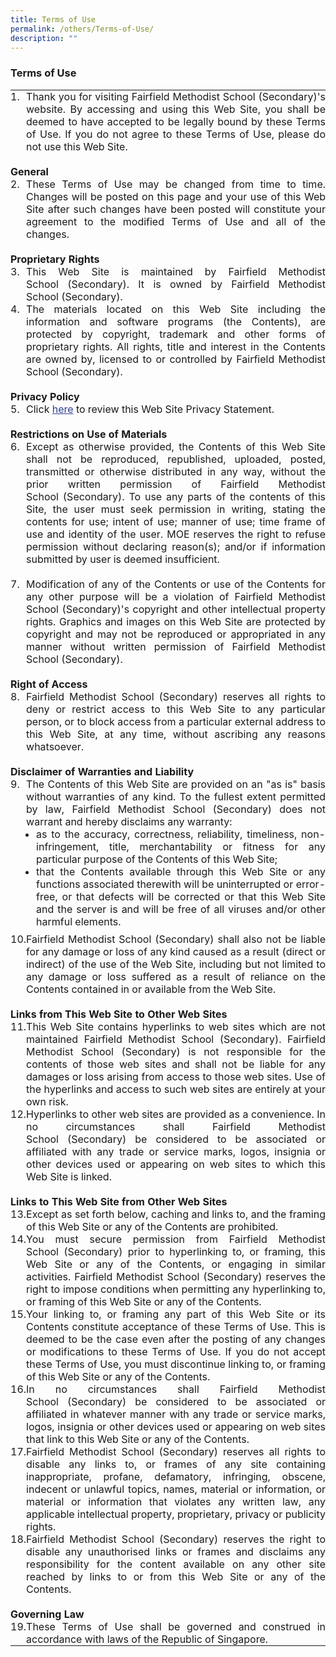 ```yaml
---
title: Terms of Use
permalink: /others/Terms-of-Use/
description: ""
---
```

### Terms of Use

<table style="margin: 0px; outline: 0px; padding: 0px; border-collapse: collapse; text-align: justify;" class="mceItemTable" frame="void" cellspacing="1" cellpadding="5" border="0"><tbody style="margin: 0px; outline: 0px; padding: 0px;"><tr style="margin: 0px; outline: 0px; padding: 0px;"><td style="margin: 0px; outline: 0px; padding: 0px;" scope="" dir="" lang="" valign="top" align=""><span style="margin: 0px; outline: 0px; padding: 0px;" id="" class="Apple-style-span">1.</span></td><td style="margin: 0px; outline: 0px; padding: 0px;" scope="" dir="" lang="" valign="top" align=""><span style="margin: 0px; outline: 0px; padding: 0px;" id="" class="Apple-style-span">Thank you for visiting Fairfield Methodist School&nbsp;(Secondary)'s website. By accessing and using this Web Site, you shall be deemed to have accepted to be legally bound by these Terms of Use. If you do not agree to these Terms of Use, please do not use this Web Site.&nbsp;<br style="margin: 0px; outline: 0px; padding: 0px;"><br style="margin: 0px; outline: 0px; padding: 0px;"></span></td></tr><tr style="margin: 0px; outline: 0px; padding: 0px;"><td style="margin: 0px; outline: 0px; padding: 0px;" scope="" dir="" lang="" valign="top" align="" colspan="2" id=""><span style="margin: 0px; outline: 0px; padding: 0px;" id="" class="Apple-style-span"><span style="margin: 0px; outline: 0px; padding: 0px; font-weight: bold;" class="Apple-style-span">General</span></span></td></tr><tr style="margin: 0px; outline: 0px; padding: 0px;"><td style="margin: 0px; outline: 0px; padding: 0px;" scope="" dir="" lang="" valign="top" align=""><span style="margin: 0px; outline: 0px; padding: 0px;" id="" class="Apple-style-span">2.</span></td><td style="margin: 0px; outline: 0px; padding: 0px;" scope="" dir="" lang="" valign="top" align=""><span style="margin: 0px; outline: 0px; padding: 0px;" id="" class="Apple-style-span">These Terms of Use may be changed from time to time. Changes will be posted on this page and your use of this Web Site after such changes have been posted will constitute your agreement to the modified Terms of Use and all of the changes.&nbsp;<br style="margin: 0px; outline: 0px; padding: 0px;"><br style="margin: 0px; outline: 0px; padding: 0px;"></span></td></tr><tr style="margin: 0px; outline: 0px; padding: 0px;"><td style="margin: 0px; outline: 0px; padding: 0px;" scope="" dir="" lang="" valign="top" align="" id="" colspan="2"><span style="margin: 0px; outline: 0px; padding: 0px;" id="" class="Apple-style-span"><span style="margin: 0px; outline: 0px; padding: 0px; font-weight: bold;" class="Apple-style-span">Proprietary Rights&nbsp;</span></span></td></tr><tr style="margin: 0px; outline: 0px; padding: 0px;"><td style="margin: 0px; outline: 0px; padding: 0px;" scope="" dir="" lang="" valign="top" align=""><span style="margin: 0px; outline: 0px; padding: 0px;" id="" class="Apple-style-span">3.</span></td><td style="margin: 0px; outline: 0px; padding: 0px;" scope="" dir="" lang="" valign="top" align=""><span style="margin: 0px; outline: 0px; padding: 0px;" id="" class="Apple-style-span">This Web Site is maintained by&nbsp;</span>Fairfield Methodist School&nbsp;(Secondary)<span style="margin: 0px; outline: 0px; padding: 0px;" id="" class="Apple-style-span">. It is owned by&nbsp;</span>Fairfield Methodist School&nbsp;(Secondary)<span style="margin: 0px; outline: 0px; padding: 0px;" class="Apple-style-span">.</span></td></tr><tr style="margin: 0px; outline: 0px; padding: 0px;"><td style="margin: 0px; outline: 0px; padding: 0px;" scope="" dir="" lang="" valign="top" align=""><span style="margin: 0px; outline: 0px; padding: 0px;" id="" class="Apple-style-span">4.</span></td><td style="margin: 0px; outline: 0px; padding: 0px;" scope="" dir="" lang="" valign="top" align=""><span style="margin: 0px; outline: 0px; padding: 0px;" id="" class="Apple-style-span">The materials located on this Web Site including the information and software programs (the Contents), are protected by copyright, trademark and other forms of proprietary rights. All rights, title and interest in the Contents are owned by, licensed to or controlled by&nbsp;</span>Fairfield Methodist School&nbsp;(Secondary)<span style="margin: 0px; outline: 0px; padding: 0px;" class="Apple-style-span">.&nbsp;<br style="margin: 0px; outline: 0px; padding: 0px;"><br style="margin: 0px; outline: 0px; padding: 0px;"></span></td></tr><tr style="margin: 0px; outline: 0px; padding: 0px;"><td style="margin: 0px; outline: 0px; padding: 0px;" scope="" dir="" lang="" valign="top" align="" id="" colspan="2"><span style="margin: 0px; outline: 0px; padding: 0px;" id="" class="Apple-style-span"><span style="margin: 0px; outline: 0px; padding: 0px; font-weight: bold;" class="Apple-style-span">Privacy Policy</span></span></td></tr><tr style="margin: 0px; outline: 0px; padding: 0px;"><td style="margin: 0px; outline: 0px; padding: 0px;" scope="" dir="" lang="" valign="top" align=""><span style="margin: 0px; outline: 0px; padding: 0px;" id="" class="Apple-style-span">5.</span></td><td style="margin: 0px; outline: 0px; padding: 0px;" scope="" dir="" lang="" valign="top" align="">Click<span>&nbsp;</span><a style="margin: 0px; outline: 0px; padding: 0px; color: rgb(45, 64, 145); text-decoration: underline;" target="" href="https://fairfieldmethodistsec-moe-edu-sg-admin.cwp.sg/others/privacy-statement">here</a><span>&nbsp;</span>to review this Web Site Privacy Statement.&nbsp;<br style="margin: 0px; outline: 0px; padding: 0px;"><br style="margin: 0px; outline: 0px; padding: 0px;"></td></tr><tr style="margin: 0px; outline: 0px; padding: 0px;"><td style="margin: 0px; outline: 0px; padding: 0px;" scope="" dir="" lang="" valign="top" align="" id="" colspan="2"><span style="margin: 0px; outline: 0px; padding: 0px;" id="" class="Apple-style-span"><span style="margin: 0px; outline: 0px; padding: 0px; font-weight: bold;" class="Apple-style-span">Restrictions on Use of Materials&nbsp;</span></span></td></tr><tr style="margin: 0px; outline: 0px; padding: 0px;"><td style="margin: 0px; outline: 0px; padding: 0px;" scope="" dir="" lang="" valign="top" align=""><span style="margin: 0px; outline: 0px; padding: 0px;" id="" class="Apple-style-span">6.</span></td><td style="margin: 0px; outline: 0px; padding: 0px;" scope="" dir="" lang="" valign="top" align=""><span style="margin: 0px; outline: 0px; padding: 0px;" id="" class="Apple-style-span">Except as otherwise provided, the Contents of this Web Site shall not be reproduced, republished, uploaded, posted, transmitted or otherwise distributed in any way, without the prior written permission of&nbsp;</span>Fairfield Methodist School&nbsp;(Secondary)<span style="margin: 0px; outline: 0px; padding: 0px;" class="Apple-style-span">. To use any parts of the contents of this Site, the user must seek permission in writing, stating the contents for use; intent of use; manner of use; time frame of use and identity of the user. MOE reserves the right to refuse permission without declaring reason(s); and/or if information submitted by user is deemed insufficient.&nbsp;<br style="margin: 0px; outline: 0px; padding: 0px;"><br style="margin: 0px; outline: 0px; padding: 0px;"></span></td></tr><tr style="margin: 0px; outline: 0px; padding: 0px;"><td style="margin: 0px; outline: 0px; padding: 0px;" scope="" dir="" lang="" valign="top" align=""><span style="margin: 0px; outline: 0px; padding: 0px;" id="" class="Apple-style-span">7.</span></td><td style="margin: 0px; outline: 0px; padding: 0px;" scope="" dir="" lang="" valign="top" align=""><span style="margin: 0px; outline: 0px; padding: 0px;" id="" class="Apple-style-span">Modification of any of the Contents or use of the Contents for any other purpose will be a violation of&nbsp;</span>Fairfield Methodist School&nbsp;(Secondary)<span style="margin: 0px; outline: 0px; padding: 0px;" id="" class="Apple-style-span">'s copyright and other intellectual property rights. Graphics and images on this Web Site are protected by copyright and may not be reproduced or appropriated in any manner without written permission of&nbsp;</span>Fairfield Methodist School&nbsp;(Secondary)<span style="margin: 0px; outline: 0px; padding: 0px;" class="Apple-style-span">.<br style="margin: 0px; outline: 0px; padding: 0px;"><br style="margin: 0px; outline: 0px; padding: 0px;"></span></td></tr><tr style="margin: 0px; outline: 0px; padding: 0px;"><td style="margin: 0px; outline: 0px; padding: 0px;" scope="" dir="" lang="" valign="top" align="" id="" colspan="2"><span style="margin: 0px; outline: 0px; padding: 0px; font-weight: bold;" class="Apple-style-span">Right of Access</span>&nbsp;</td></tr><tr style="margin: 0px; outline: 0px; padding: 0px;"><td style="margin: 0px; outline: 0px; padding: 0px;" scope="" dir="" lang="" valign="top" align=""><span style="margin: 0px; outline: 0px; padding: 0px;" id="" class="Apple-style-span">8.</span></td><td style="margin: 0px; outline: 0px; padding: 0px;" scope="" dir="" lang="" valign="top" align="">Fairfield Methodist School&nbsp;(Secondary)<span style="margin: 0px; outline: 0px; padding: 0px;" id="" class="Apple-style-span">&nbsp;reserves all rights to deny or restrict access to this Web Site to any particular person, or to block access from a particular external address to this Web Site, at any time, without ascribing any reasons whatsoever.&nbsp;<br style="margin: 0px; outline: 0px; padding: 0px;"><br style="margin: 0px; outline: 0px; padding: 0px;"></span></td></tr><tr style="margin: 0px; outline: 0px; padding: 0px;"><td style="margin: 0px; outline: 0px; padding: 0px;" scope="" dir="" lang="" valign="top" align="" id="" colspan="2"><span style="margin: 0px; outline: 0px; padding: 0px; font-weight: bold;" class="Apple-style-span">Disclaimer of Warranties and Liability</span>&nbsp;</td></tr><tr style="margin: 0px; outline: 0px; padding: 0px;"><td style="margin: 0px; outline: 0px; padding: 0px;" scope="" dir="" lang="" valign="top" align=""><span style="margin: 0px; outline: 0px; padding: 0px;" id="" class="Apple-style-span">9.</span></td><td style="margin: 0px; outline: 0px; padding: 0px;" scope="" dir="" lang="" valign="top" align=""><span style="margin: 0px; outline: 0px; padding: 0px;" id="" class="Apple-style-span">The Contents of this Web Site are provided on an "as is" basis without warranties of any kind. To the fullest extent permitted by law,&nbsp;</span>Fairfield Methodist School&nbsp;(Secondary)<span style="margin: 0px; outline: 0px; padding: 0px;" class="Apple-style-span">&nbsp;does not warrant and hereby disclaims any warranty:&nbsp;<br style="margin: 0px; outline: 0px; padding: 0px;"><ul style="margin: 0px 0px 0.5em 1em; outline: 0px; padding: 0px;"><li style="margin: 0px; outline: 0px; padding: 0px;">as to the accuracy, correctness, reliability, timeliness, non-infringement, title, merchantability or fitness for any particular purpose of the Contents of this Web Site;&nbsp;</li><li style="margin: 0px; outline: 0px; padding: 0px;">that the Contents available through this Web Site or any functions associated therewith will be uninterrupted or error-free, or that defects will be corrected or that this Web Site and the server is and will be free of all viruses and/or other harmful elements.&nbsp;</li></ul></span></td></tr><tr style="margin: 0px; outline: 0px; padding: 0px;"><td style="margin: 0px; outline: 0px; padding: 0px;" scope="" dir="" lang="" valign="top" align=""><span style="margin: 0px; outline: 0px; padding: 0px;" id="" class="Apple-style-span">10.</span></td><td style="margin: 0px; outline: 0px; padding: 0px;" scope="" dir="" lang="" valign="top" align="">Fairfield Methodist School&nbsp;(Secondary)<span style="margin: 0px; outline: 0px; padding: 0px;" id="" class="Apple-style-span">&nbsp;shall also not be liable for any damage or loss of any kind caused as a result (direct or indirect) of the use of the Web Site, including but not limited to any damage or loss suffered as a result of reliance on the Contents contained in or available from the Web Site.&nbsp;<br style="margin: 0px; outline: 0px; padding: 0px;"><br style="margin: 0px; outline: 0px; padding: 0px;"></span></td></tr><tr style="margin: 0px; outline: 0px; padding: 0px;"><td style="margin: 0px; outline: 0px; padding: 0px;" scope="" dir="" lang="" valign="top" align="" id="" colspan="2"><span style="margin: 0px; outline: 0px; padding: 0px;" id="" class="Apple-style-span"><span style="margin: 0px; outline: 0px; padding: 0px; font-weight: bold;" class="Apple-style-span">Links from This Web Site to Other Web Sites&nbsp;</span></span></td></tr><tr style="margin: 0px; outline: 0px; padding: 0px;"><td style="margin: 0px; outline: 0px; padding: 0px;" scope="" dir="" lang="" valign="top" align=""><span style="margin: 0px; outline: 0px; padding: 0px;" id="" class="Apple-style-span">11.</span></td><td style="margin: 0px; outline: 0px; padding: 0px;" scope="" dir="" lang="" valign="top" align=""><span style="margin: 0px; outline: 0px; padding: 0px;" id="" class="Apple-style-span">This Web Site contains hyperlinks to web sites which are not maintained&nbsp;</span>Fairfield Methodist School&nbsp;(Secondary)<span style="margin: 0px; outline: 0px; padding: 0px;" id="" class="Apple-style-span">.&nbsp;</span>Fairfield Methodist School&nbsp;(Secondary)<span style="margin: 0px; outline: 0px; padding: 0px;" class="Apple-style-span">&nbsp;is not responsible for the contents of those web sites and shall not be liable for any damages or loss arising from access to those web sites. Use of the hyperlinks and access to such web sites are entirely at your own risk.&nbsp;</span></td></tr><tr style="margin: 0px; outline: 0px; padding: 0px;"><td style="margin: 0px; outline: 0px; padding: 0px;" scope="" dir="" lang="" valign="top" align=""><span style="margin: 0px; outline: 0px; padding: 0px;" id="" class="Apple-style-span">12.</span></td><td style="margin: 0px; outline: 0px; padding: 0px;" scope="" dir="" lang="" valign="top" align=""><span style="margin: 0px; outline: 0px; padding: 0px;" id="" class="Apple-style-span">Hyperlinks to other web sites are provided as a convenience. In no circumstances shall&nbsp;</span>Fairfield Methodist School&nbsp;(Secondary)<span style="margin: 0px; outline: 0px; padding: 0px;" class="Apple-style-span">&nbsp;be considered to be associated or affiliated with any trade or service marks, logos, insignia or other devices used or appearing on web sites to which this Web Site is linked.&nbsp;<br style="margin: 0px; outline: 0px; padding: 0px;"><br style="margin: 0px; outline: 0px; padding: 0px;"></span></td></tr><tr style="margin: 0px; outline: 0px; padding: 0px;"><td style="margin: 0px; outline: 0px; padding: 0px;" scope="" dir="" lang="" valign="top" align="" id="" colspan="2"><span style="margin: 0px; outline: 0px; padding: 0px;" id="" class="Apple-style-span"><span style="margin: 0px; outline: 0px; padding: 0px; font-weight: bold;" class="Apple-style-span">Links to This Web Site from Other Web Sites&nbsp;</span></span></td></tr><tr style="margin: 0px; outline: 0px; padding: 0px;"><td style="margin: 0px; outline: 0px; padding: 0px;" scope="" dir="" lang="" valign="top" align=""><span style="margin: 0px; outline: 0px; padding: 0px;" id="" class="Apple-style-span">13.</span></td><td style="margin: 0px; outline: 0px; padding: 0px;" scope="" dir="" lang="" valign="top" align=""><span style="margin: 0px; outline: 0px; padding: 0px;" id="" class="Apple-style-span">Except as set forth below, caching and links to, and the framing of this Web Site or any of the Contents are prohibited.&nbsp;</span></td></tr><tr style="margin: 0px; outline: 0px; padding: 0px;"><td style="margin: 0px; outline: 0px; padding: 0px;" scope="" dir="" lang="" valign="top" align=""><span style="margin: 0px; outline: 0px; padding: 0px;" id="" class="Apple-style-span">14.</span></td><td style="margin: 0px; outline: 0px; padding: 0px;" scope="" dir="" lang="" valign="top" align=""><span style="margin: 0px; outline: 0px; padding: 0px;" id="" class="Apple-style-span">You must secure permission from&nbsp;</span>Fairfield Methodist School&nbsp;(Secondary)<span style="margin: 0px; outline: 0px; padding: 0px;" id="" class="Apple-style-span">&nbsp;prior to hyperlinking to, or framing, this Web Site or any of the Contents, or engaging in similar activities.&nbsp;</span>Fairfield Methodist School&nbsp;(Secondary)<span style="margin: 0px; outline: 0px; padding: 0px;" class="Apple-style-span">&nbsp;reserves the right to impose conditions when permitting any hyperlinking to, or framing of this Web Site or any of the Contents.&nbsp;</span></td></tr><tr style="margin: 0px; outline: 0px; padding: 0px;"><td style="margin: 0px; outline: 0px; padding: 0px;" scope="" dir="" lang="" valign="top" align=""><span style="margin: 0px; outline: 0px; padding: 0px;" id="" class="Apple-style-span">15.</span></td><td style="margin: 0px; outline: 0px; padding: 0px;" scope="" dir="" lang="" valign="top" align=""><span style="margin: 0px; outline: 0px; padding: 0px;" id="" class="Apple-style-span">Your linking to, or framing any part of this Web Site or its Contents constitute acceptance of these Terms of Use. This is deemed to be the case even after the posting of any changes or modifications to these Terms of Use. If you do not accept these Terms of Use, you must discontinue linking to, or framing of this Web Site or any of the Contents.&nbsp;</span></td></tr><tr style="margin: 0px; outline: 0px; padding: 0px;"><td style="margin: 0px; outline: 0px; padding: 0px;" scope="" dir="" lang="" valign="top" align=""><span style="margin: 0px; outline: 0px; padding: 0px;" id="" class="Apple-style-span">16.</span></td><td style="margin: 0px; outline: 0px; padding: 0px;" scope="" dir="" lang="" valign="top" align=""><span style="margin: 0px; outline: 0px; padding: 0px;" id="" class="Apple-style-span">In no circumstances shall&nbsp;</span>Fairfield Methodist School&nbsp;(Secondary)<span style="margin: 0px; outline: 0px; padding: 0px;" class="Apple-style-span">&nbsp;be considered to be associated or affiliated in whatever manner with any trade or service marks, logos, insignia or other devices used or appearing on web sites that link to this Web Site or any of the Contents.&nbsp;</span></td></tr><tr style="margin: 0px; outline: 0px; padding: 0px;"><td style="margin: 0px; outline: 0px; padding: 0px;" scope="" dir="" lang="" valign="top" align=""><span style="margin: 0px; outline: 0px; padding: 0px;" id="" class="Apple-style-span">17.</span></td><td style="margin: 0px; outline: 0px; padding: 0px;" scope="" dir="" lang="" valign="top" align="">Fairfield Methodist School&nbsp;(Secondary)<span style="margin: 0px; outline: 0px; padding: 0px;" id="" class="Apple-style-span">&nbsp;reserves all rights to disable any links to, or frames of any site containing inappropriate, profane, defamatory, infringing, obscene, indecent or unlawful topics, names, material or information, or material or information that violates any written law, any applicable intellectual property, proprietary, privacy or publicity rights.&nbsp;</span></td></tr><tr style="margin: 0px; outline: 0px; padding: 0px;"><td style="margin: 0px; outline: 0px; padding: 0px;" scope="" dir="" lang="" valign="top" align=""><span style="margin: 0px; outline: 0px; padding: 0px;" id="" class="Apple-style-span">18.</span></td><td style="margin: 0px; outline: 0px; padding: 0px;" scope="" dir="" lang="" valign="top" align="">Fairfield Methodist School&nbsp;(Secondary)<span style="margin: 0px; outline: 0px; padding: 0px;" id="" class="Apple-style-span">&nbsp;reserves the right to disable any unauthorised links or frames and disclaims any responsibility for the content available on any other site reached by links to or from this Web Site or any of the Contents.<br style="margin: 0px; outline: 0px; padding: 0px;"><br style="margin: 0px; outline: 0px; padding: 0px;"></span></td></tr><tr style="margin: 0px; outline: 0px; padding: 0px;"><td style="margin: 0px; outline: 0px; padding: 0px;" scope="" dir="" lang="" valign="top" align="" id="" colspan="2"><span style="margin: 0px; outline: 0px; padding: 0px;" id="" class="Apple-style-span"><span style="margin: 0px; outline: 0px; padding: 0px; font-weight: bold;" class="Apple-style-span">Governing Law</span></span></td></tr><tr style="margin: 0px; outline: 0px; padding: 0px;"><td style="margin: 0px; outline: 0px; padding: 0px;" scope="" dir="" lang="" valign="top" align=""><span style="margin: 0px; outline: 0px; padding: 0px;" id="" class="Apple-style-span">19.</span></td><td style="margin: 0px; outline: 0px; padding: 0px;" scope="" dir="" lang="" valign="top" align=""><span style="margin: 0px; outline: 0px; padding: 0px;" id="" class="Apple-style-span">These Terms of Use shall be governed and construed in accordance with laws of the Republic of Singapore.&nbsp;</span></td></tr></tbody></table>